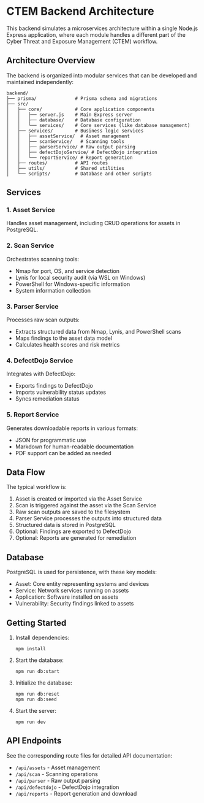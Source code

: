 # CTEM Backend Architecture

This backend simulates a microservices architecture within a single Node.js Express application, where each module handles a different part of the Cyber Threat and Exposure Management (CTEM) workflow.

## Architecture Overview

The backend is organized into modular services that can be developed and maintained independently:

```
backend/
├── prisma/              # Prisma schema and migrations
├── src/
│   ├── core/            # Core application components
│   │   ├── server.js    # Main Express server
│   │   ├── database/    # Database configuration
│   │   └── services/    # Core services (like database management)
│   ├── services/        # Business logic services
│   │   ├── assetService/  # Asset management
│   │   ├── scanService/   # Scanning tools
│   │   ├── parserService/ # Raw output parsing
│   │   ├── defectDojoService/ # DefectDojo integration
│   │   └── reportService/ # Report generation
│   ├── routes/          # API routes
│   ├── utils/           # Shared utilities
│   └── scripts/         # Database and other scripts
```

## Services

### 1. Asset Service

Handles asset management, including CRUD operations for assets in PostgreSQL.

### 2. Scan Service

Orchestrates scanning tools:

- Nmap for port, OS, and service detection
- Lynis for local security audit (via WSL on Windows)
- PowerShell for Windows-specific information
- System information collection

### 3. Parser Service

Processes raw scan outputs:

- Extracts structured data from Nmap, Lynis, and PowerShell scans
- Maps findings to the asset data model
- Calculates health scores and risk metrics

### 4. DefectDojo Service

Integrates with DefectDojo:

- Exports findings to DefectDojo
- Imports vulnerability status updates
- Syncs remediation status

### 5. Report Service

Generates downloadable reports in various formats:

- JSON for programmatic use
- Markdown for human-readable documentation
- PDF support can be added as needed

## Data Flow

The typical workflow is:

1. Asset is created or imported via the Asset Service
2. Scan is triggered against the asset via the Scan Service
3. Raw scan outputs are saved to the filesystem
4. Parser Service processes the outputs into structured data
5. Structured data is stored in PostgreSQL
6. Optional: Findings are exported to DefectDojo
7. Optional: Reports are generated for remediation

## Database

PostgreSQL is used for persistence, with these key models:

- Asset: Core entity representing systems and devices
- Service: Network services running on assets
- Application: Software installed on assets
- Vulnerability: Security findings linked to assets

## Getting Started

1. Install dependencies:

   ```
   npm install
   ```

2. Start the database:

   ```
   npm run db:start
   ```

3. Initialize the database:

   ```
   npm run db:reset
   npm run db:seed
   ```

4. Start the server:
   ```
   npm run dev
   ```

## API Endpoints

See the corresponding route files for detailed API documentation:

- `/api/assets` - Asset management
- `/api/scan` - Scanning operations
- `/api/parser` - Raw output parsing
- `/api/defectdojo` - DefectDojo integration
- `/api/reports` - Report generation and download
